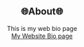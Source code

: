 <div align=center>
<h2>🌐About🌐</h2>
This is my web bio page </br>
<a href="https://daynlight.github.io/WebBio/">My Website Bio page </a>
</div>
